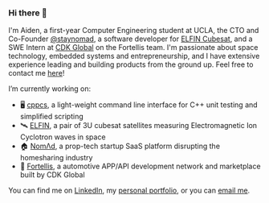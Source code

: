 ### Hi there 👋

<!--
**aidenszeto/aidenszeto** is a ✨ _special_ ✨ repository because its `README.md` (this file) appears on your GitHub profile.

Here are some ideas to get you started:

- 🔭 I’m currently working on ...
- 🌱 I’m currently learning ...
- 👯 I’m looking to collaborate on ...
- 🤔 I’m looking for help with ...
- 💬 Ask me about ...
- 📫 How to reach me: ...
- 😄 Pronouns: ...
- ⚡ Fun fact: ...
-->

I'm Aiden, a first-year Computer Engineering student at UCLA, the CTO and Co-Founder [@staynomad](https://visitnomad.com/), a software developer for [ELFIN Cubesat](https://elfin.igpp.ucla.edu/), and a SWE Intern at [CDK Global](https://www.cdkglobal.com/us) on the Fortellis team. I'm passionate about space technology, embedded systems and entrepreneurship, and I have extensive experience leading and building products from the ground up. Feel free to contact me [here](mailto:aidenszeto@g.ucla.edu)!  
  
I’m currently working on:  
- 🖥️ [cppcs](https://github.com/aidenszeto/cppcs), a light-weight command line interface for C++ unit testing and simplified scripting  
- 🛰️ [ELFIN](https://elfin.igpp.ucla.edu/), a pair of 3U cubesat satellites measuring Electromagnetic Ion Cyclotron waves in space  
- 🏠 [NomΛd](https://visitnomad.com/), a prop-tech startup SaaS platform disrupting the homesharing industry  
- 🚗 [Fortellis](https://fortellis.io/), a automotive APP/API development network and marketplace built by CDK Global

You can find me on [LinkedIn](https://www.linkedin.com/in/aidenszeto/), my [personal portfolio](https://aidenszeto.me/), or you can [email me](mailto:aidenszeto@g.ucla.edu).  
